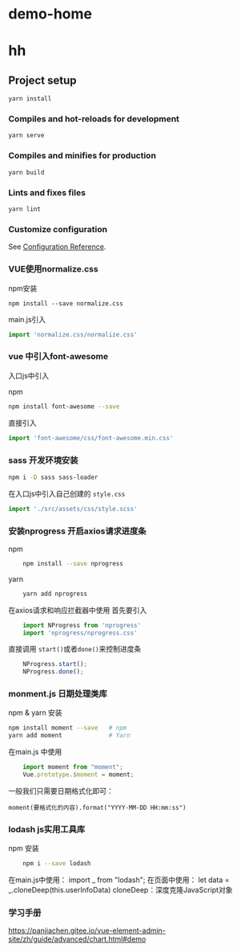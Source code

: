 # demo-home

# hh

## Project setup
```
yarn install
```

### Compiles and hot-reloads for development
```
yarn serve
```

### Compiles and minifies for production
```
yarn build
```

### Lints and fixes files
```
yarn lint
```

### Customize configuration
See [Configuration Reference](https://cli.vuejs.org/config/).


### VUE使用normalize.css
npm安装
```
npm install --save normalize.css
```
main.js引入
``` js
import 'normalize.css/normalize.css'
```

### vue 中引入font-awesome

入口js中引入

npm
``` bash
npm install font-awesome --save
```
直接引入
``` js
import 'font-awesome/css/font-awesome.min.css' 
```

### sass 开发环境安装
``` bash
npm i -D sass sass-loader
```
在入口js中引入自己创建的 `style.css`
``` js
import './src/assets/css/style.scss' 
```

### 安装nprogress 开启axios请求进度条
npm
``` bash
    npm install --save nprogress
```
yarn
``` bash
    yarn add nprogress
```
在axios请求和响应拦截器中使用 
首先要引入
``` js
    import NProgress from 'nprogress'
    import 'nprogress/nprogress.css'
```
直接调用 `start()`或者`done()`来控制进度条
``` js
    NProgress.start();
    NProgress.done();
```
### monment.js 日期处理类库

npm & yarn 安装
``` bash
npm install moment --save   # npm
yarn add moment             # Yarn
```

在main.js 中使用
``` js
    import moment from "moment";
    Vue.prototype.$moment = moment;
```
一般我们只需要日期格式化即可：
```
moment(要格式化的内容).format("YYYY-MM-DD HH:mm:ss") 
```

### lodash js实用工具库

npm 安装

``` bash
    npm i --save lodash
```
在main.js中使用：
import _ from "lodash";
在页面中使用： let data = _.cloneDeep(this.userInfoData)
cloneDeep：深度克隆JavaScript对象


### 学习手册
https://panjiachen.gitee.io/vue-element-admin-site/zh/guide/advanced/chart.html#demo
